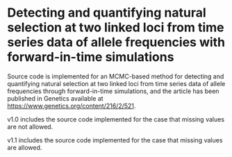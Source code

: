 # Detecting and quantifying natural selection at two linked loci from time series data of allele frequencies with forward-in-time simulations
Source code is implemented for an MCMC-based method for detecting and quantifying natural selection at two linked loci from time series data of allele frequencies through forward-in-time simulations, and the article has been published in Genetics available at https://www.genetics.org/content/216/2/521.

v1.0 includes the source code implemented for the case that missing values are not allowed.

v1.1 includes the source code implemented for the case that missing values are allowed.
